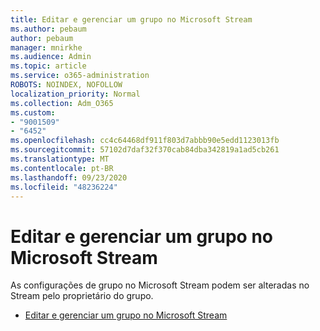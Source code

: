 ```yaml
---
title: Editar e gerenciar um grupo no Microsoft Stream
ms.author: pebaum
author: pebaum
manager: mnirkhe
ms.audience: Admin
ms.topic: article
ms.service: o365-administration
ROBOTS: NOINDEX, NOFOLLOW
localization_priority: Normal
ms.collection: Adm_O365
ms.custom:
- "9001509"
- "6452"
ms.openlocfilehash: cc4c64468df911f803d7abbb90e5edd1123013fb
ms.sourcegitcommit: 57102d7daf32f370cab84dba342819a1ad5cb261
ms.translationtype: MT
ms.contentlocale: pt-BR
ms.lasthandoff: 09/23/2020
ms.locfileid: "48236224"
---
```

# <a name="edit-and-manage-a-group-in-microsoft-stream"></a>Editar e gerenciar um grupo no Microsoft Stream

As configurações de grupo no Microsoft Stream podem ser alteradas no Stream pelo proprietário do grupo.  

- [Editar e gerenciar um grupo no Microsoft Stream](https://docs.microsoft.com/stream/portal-manage-groups)
